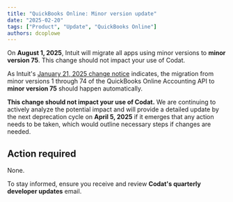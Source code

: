 ```yaml
---
title: "QuickBooks Online: Minor version update"
date: "2025-02-20"
tags: ["Product", "Update", "QuickBooks Online"]
authors: dcoplowe
---
```


On **August 1, 2025**, Intuit will migrate all apps using minor versions to **minor version 75**. This change should not impact your use of Codat.

<!--truncate-->

As Intuit's [January 21, 2025 change notice](https://blogs.intuit.com/2025/01/21/changes-to-our-accounting-api-that-may-impact-your-application/) indicates, the migration from minor versions 1 through 74 of the QuickBooks Online Accounting API to **minor version 75** should happen automatically.

**This change should not impact your use of Codat.** We are continuing to actively analyze the potential impact and will provide a detailed update by the next deprecation cycle on **April 5, 2025** if it emerges that any action needs to be taken, which would outline necessary steps if changes are needed.

## Action required

None.

To stay informed, ensure you receive and review **Codat's quarterly developer updates** email.
